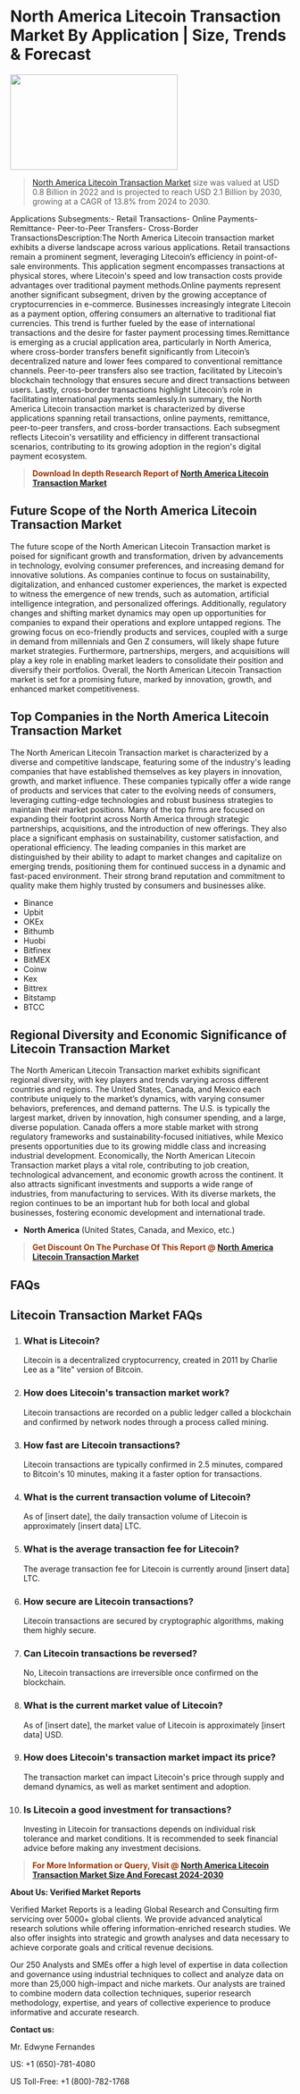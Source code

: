 <p><h1>North America Litecoin Transaction Market By Application | Size, Trends & Forecast</h1><p><img class="aligncenter size-medium wp-image-105565" src="https://ffe5etoiles.com/wp-content/uploads/2025/01/MST7-300x171.png" alt="" width="300" height="171" /></p><blockquote><p><a href="https://www.verifiedmarketreports.com/download-sample/?rid=450136&utm_source=Github-NA&utm_medium=351" target="_blank">North America Litecoin Transaction Market</a> size was valued at USD 0.8 Billion in 2022 and is projected to reach USD 2.1 Billion by 2030, growing at a CAGR of 13.8% from 2024 to 2030.</p></blockquote>Applications Subsegments:- Retail Transactions- Online Payments- Remittance- Peer-to-Peer Transfers- Cross-Border TransactionsDescription:The North America Litecoin transaction market exhibits a diverse landscape across various applications. Retail transactions remain a prominent segment, leveraging Litecoin’s efficiency in point-of-sale environments. This application segment encompasses transactions at physical stores, where Litecoin's speed and low transaction costs provide advantages over traditional payment methods.Online payments represent another significant subsegment, driven by the growing acceptance of cryptocurrencies in e-commerce. Businesses increasingly integrate Litecoin as a payment option, offering consumers an alternative to traditional fiat currencies. This trend is further fueled by the ease of international transactions and the desire for faster payment processing times.Remittance is emerging as a crucial application area, particularly in North America, where cross-border transfers benefit significantly from Litecoin’s decentralized nature and lower fees compared to conventional remittance channels. Peer-to-peer transfers also see traction, facilitated by Litecoin’s blockchain technology that ensures secure and direct transactions between users. Lastly, cross-border transactions highlight Litecoin’s role in facilitating international payments seamlessly.In summary, the North America Litecoin transaction market is characterized by diverse applications spanning retail transactions, online payments, remittance, peer-to-peer transfers, and cross-border transactions. Each subsegment reflects Litecoin's versatility and efficiency in different transactional scenarios, contributing to its growing adoption in the region's digital payment ecosystem.</p><blockquote><p><span style="color: #993300;"><strong>Download In depth Research Report of <a href="https://www.verifiedmarketreports.com/download-sample/?rid=450136&utm_source=Github-NA&utm_medium=351">North America Litecoin Transaction Market</a></strong></span></p></blockquote><h2>Future Scope of the North America Litecoin Transaction Market</h2><p>The future scope of the North American Litecoin Transaction market is poised for significant growth and transformation, driven by advancements in technology, evolving consumer preferences, and increasing demand for innovative solutions. As companies continue to focus on sustainability, digitalization, and enhanced customer experiences, the market is expected to witness the emergence of new trends, such as automation, artificial intelligence integration, and personalized offerings. Additionally, regulatory changes and shifting market dynamics may open up opportunities for companies to expand their operations and explore untapped regions. The growing focus on eco-friendly products and services, coupled with a surge in demand from millennials and Gen Z consumers, will likely shape future market strategies. Furthermore, partnerships, mergers, and acquisitions will play a key role in enabling market leaders to consolidate their position and diversify their portfolios. Overall, the North American Litecoin Transaction market is set for a promising future, marked by innovation, growth, and enhanced market competitiveness.</p><h2>Top Companies in the North America Litecoin Transaction Market</h2><p>The North American Litecoin Transaction market is characterized by a diverse and competitive landscape, featuring some of the industry's leading companies that have established themselves as key players in innovation, growth, and market influence. These companies typically offer a wide range of products and services that cater to the evolving needs of consumers, leveraging cutting-edge technologies and robust business strategies to maintain their market positions. Many of the top firms are focused on expanding their footprint across North America through strategic partnerships, acquisitions, and the introduction of new offerings. They also place a significant emphasis on sustainability, customer satisfaction, and operational efficiency. The leading companies in this market are distinguished by their ability to adapt to market changes and capitalize on emerging trends, positioning them for continued success in a dynamic and fast-paced environment. Their strong brand reputation and commitment to quality make them highly trusted by consumers and businesses alike.</p><p><ul><li>Binance </li><li> Upbit </li><li> OKEx </li><li> Bithumb </li><li> Huobi </li><li> Bitfinex </li><li> BitMEX </li><li> Coinw </li><li> Kex </li><li> Bittrex </li><li> Bitstamp </li><li> BTCC</li></ul></p><h2>Regional Diversity and Economic Significance of Litecoin Transaction Market</h2><p>The North American Litecoin Transaction market exhibits significant regional diversity, with key players and trends varying across different countries and regions. The United States, Canada, and Mexico each contribute uniquely to the market’s dynamics, with varying consumer behaviors, preferences, and demand patterns. The U.S. is typically the largest market, driven by innovation, high consumer spending, and a large, diverse population. Canada offers a more stable market with strong regulatory frameworks and sustainability-focused initiatives, while Mexico presents opportunities due to its growing middle class and increasing industrial development. Economically, the North American Litecoin Transaction market plays a vital role, contributing to job creation, technological advancement, and economic growth across the continent. It also attracts significant investments and supports a wide range of industries, from manufacturing to services. With its diverse markets, the region continues to be an important hub for both local and global businesses, fostering economic development and international trade.</p><ul> <li><strong>North America</strong> (United States, Canada, and Mexico, etc.)</li></ul><blockquote><p><span style="color: #993300;"><strong>Get Discount On The Purchase Of This Report @ <a href="https://www.verifiedmarketreports.com/ask-for-discount/?rid=450136&utm_source=Github-NA&utm_medium=351">North America Litecoin Transaction Market</a></strong></span></p></blockquote><h2>FAQs</h2><p> <h2>Litecoin Transaction Market FAQs</h1> <ol> <li> <h3>What is Litecoin?</div><div></h3> <p>Litecoin is a decentralized cryptocurrency, created in 2011 by Charlie Lee as a "lite" version of Bitcoin.</p> </li> <li> <h3>How does Litecoin's transaction market work?</div><div></h3> <p>Litecoin transactions are recorded on a public ledger called a blockchain and confirmed by network nodes through a process called mining.</p> </li> <li> <h3>How fast are Litecoin transactions?</div><div></h3> <p>Litecoin transactions are typically confirmed in 2.5 minutes, compared to Bitcoin's 10 minutes, making it a faster option for transactions.</p> </li> <li> <h3>What is the current transaction volume of Litecoin?</div><div></h3> <p>As of [insert date], the daily transaction volume of Litecoin is approximately [insert data] LTC.</p> </li> <li> <h3>What is the average transaction fee for Litecoin?</div><div></h3> <p>The average transaction fee for Litecoin is currently around [insert data] LTC.</p> </li> <li> <h3>How secure are Litecoin transactions?</div><div></h3> <p>Litecoin transactions are secured by cryptographic algorithms, making them highly secure.</p> </li> <li> <h3>Can Litecoin transactions be reversed?</div><div></h3> <p>No, Litecoin transactions are irreversible once confirmed on the blockchain.</p> </li> <li> <h3>What is the current market value of Litecoin?</div><div></h3> <p>As of [insert date], the market value of Litecoin is approximately [insert data] USD.</p> </li> <li> <h3>How does Litecoin's transaction market impact its price?</div><div></h3> <p>The transaction market can impact Litecoin's price through supply and demand dynamics, as well as market sentiment and adoption.</p> </li> <li> <h3>Is Litecoin a good investment for transactions?</div><div></h3> <p>Investing in Litecoin for transactions depends on individual risk tolerance and market conditions. It is recommended to seek financial advice before making any investment decisions.</p> </li> </ol></body></html></p><blockquote><p><span style="color: #993300;"><strong>For More Information or Query, Visit @ <a href="https://www.verifiedmarketreports.com/product/litecoin-transaction-market/">North America Litecoin Transaction Market Size And Forecast 2024-2030</a></strong></span></p></blockquote><p><strong>About Us: Verified Market Reports</strong></p><p>Verified Market Reports is a leading Global Research and Consulting firm servicing over 5000+ global clients. We provide advanced analytical research solutions while offering information-enriched research studies. We also offer insights into strategic and growth analyses and data necessary to achieve corporate goals and critical revenue decisions.</p><p>Our 250 Analysts and SMEs offer a high level of expertise in data collection and governance using industrial techniques to collect and analyze data on more than 25,000 high-impact and niche markets. Our analysts are trained to combine modern data collection techniques, superior research methodology, expertise, and years of collective experience to produce informative and accurate research.</p><p><strong>Contact us:</strong></p><p>Mr. Edwyne Fernandes</p><p>US: +1 (650)-781-4080</p><p>US Toll-Free: +1 (800)-782-1768</p>
